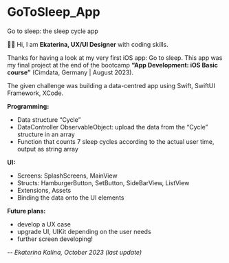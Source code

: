 # GoToSleep_App

Go to sleep: the sleep cycle app

👩‍💻 Hi, I am **Ekaterina, UX/UI Designer** with coding skills.

Thanks for having a look at my very first iOS app: Go to sleep. 
This app was my final project at the end of the bootcamp **“App Development: iOS Basic course”** (Cimdata, Germany | August 2023).

The given challenge was building a data-centred app using Swift, SwiftUI Framework, XCode.

**Programming:**
- Data structure “Cycle”
- DataController ObservableObject: upload the data from the “Cycle” structure in an array
- Function that counts 7 sleep cycles according to the actual user time, output as string array

**UI:**
- Screens: SplashScreens, MainView
- Structs: HamburgerButton, SetButton, SideBarView, ListView   
- Extensions, Assets
- Binding the data onto the UI elements

**Future plans:**
- develop a UX case
- upgrade UI, UIKit depending on the user needs
- further screen developing!

_-- Ekaterina Kalina, October 2023 (last update)_
